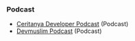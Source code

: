### Podcast

* [Ceritanya Developer Podcast](https://anchor.fm/ceritanya-developer) (Podcast)
* [Devmuslim Podcast](https://anchor.fm/devmuslimid) (Podcast)